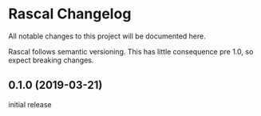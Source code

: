 # Rascal Changelog

All notable changes to this project will be documented here.

Rascal follows semantic versioning. This has little consequence pre 1.0, so expect breaking changes.


## 0.1.0 (2019-03-21)

initial release
